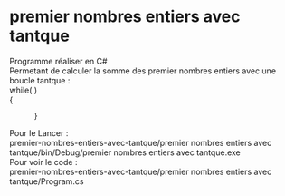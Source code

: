 # premier nombres entiers avec tantque

Programme réaliser en C#          
Permetant de calculer la somme des premier nombres entiers avec une boucle tantque :           
while( )      
          {     
     
          }          
Pour le Lancer :     
premier-nombres-entiers-avec-tantque/premier nombres entiers avec tantque/bin/Debug/premier nombres entiers avec tantque.exe     
Pour voir le code :     
premier-nombres-entiers-avec-tantque/premier nombres entiers avec tantque/Program.cs
